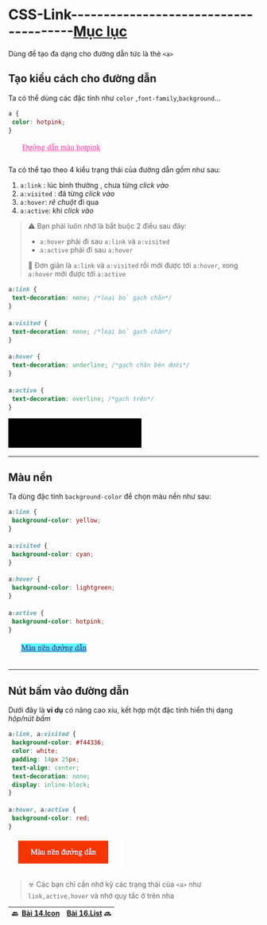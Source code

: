 # CSS-Link--------------------------------------[Mục lục](https://github.com/Zenfection/CSS)

Dùng để tạo đa dạng cho đường dẫn tức là thẻ `<a>`

## Tạo kiểu cách cho đường dẫn

Ta có thể dùng các đặc tính như `color` ,`font-family`,`background`...

```css
a {
 color: hotpink;
}
```

![Ảnh chụp Màn hình 2021-01-07 lúc 21.51.21.png](https://raw.githubusercontent.com/Zenfection/Image/master/2021/01/07-21-51-27-A%CC%89nh%20chu%CC%A3p%20Ma%CC%80n%20hi%CC%80nh%202021-01-07%20lu%CC%81c%2021.51.21.png)

Ta có thể tạo theo 4 kiểu trạng thái của đường dẫn gồm như sau:

1. `a:link` : lúc bình thường , chưa từng *click vào*
2. `a:visited` : đã từng  *click vào*
3. `a:hover`: *rê chuột* đi qua
4. `a:active`: khi *click vào*

> ⚠️ Bạn phải luôn nhớ là bắt buộc 2 điều sau đây:
> 
> - `a:hover` phải đi sau `a:link` và `a:visited`
> - `a:active` phải đi sau `a:hover`
> 
> 🤪 Đơn giản là `a:link` và `a:visited` rồi mới được tới `a:hover`, xong `a:hover` mới được tới `a:active` 

```css
a:link {
 text-decoration: none; /*loại bỏ gạch chân*/
}

a:visited {
 text-decoration: none; /*loại bỏ gạch chân*/
}

a:hover {
 text-decoration: underline; /*gạch chân bên dưới*/
}

a:active {
 text-decoration: overline; /*gạch trên*/
}
```

![2021-01-07 22.00.37.gif](https://raw.githubusercontent.com/Zenfection/Image/master/2021/01/07-22-01-11-2021-01-07%2022.00.37.gif)

---

## Màu nền

Ta dùng đặc tính `background-color` để chọn màu nền như sau:

```css
a:link {
 background-color: yellow;
}

a:visited {
 background-color: cyan;
}

a:hover {
 background-color: lightgreen;
}

a:active {
 background-color: hotpink;
}
```

![2021-01-07 22.04.41.gif](https://raw.githubusercontent.com/Zenfection/Image/master/2021/01/07-22-06-13-2021-01-07%2022.04.41.gif)

---

## Nút bấm vào đường dẫn

Dưới đây là **ví dụ** có nâng cao xíu, kết hợp một đặc tính hiển thị dạng *hộp/nút bấm*

```css
a:link, a:visited {
 background-color: #f44336;
 color: white;
 padding: 14px 25px;
 text-align: center;
 text-decoration: none;
 display: inline-block;
}

a:hover, a:active {
 background-color: red;
}
```

![2021-01-07 22.08.56.gif](https://raw.githubusercontent.com/Zenfection/Image/master/2021/01/07-22-10-18-2021-01-07%2022.08.56.gif)

> ☣️ Các bạn chỉ cần nhớ kỹ các trạng thái của `<a>` như `link,active,hover` và nhớ quy tắc ở trên nha

| 🔙  [Bài 14.Icon](https://github.com/Zenfection/CSS/blob/master/BasicCSS/14.Icon.md) | [Bài 16.List](https://github.com/Zenfection/CSS/blob/master/BasicCSS/16.List.md) 🔜  |
| ------------------------------------------------------------------------------------ | --- |